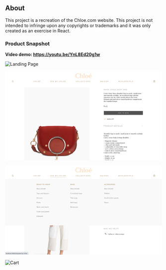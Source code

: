 
## About

This project is a recreation of the Chloe.com website. This project is not intended to infringe upon any copyrights or trademarks and it was only created as an exercise in React.

### Product Snapshot

**Video demo: https://youtu.be/YnL8Ed20g1w**

![Landing Page](/demo_images/landingHero.png)

![Item Page](/demo_images/item.png)

![Navigation](/demo_images/nav.png)

![Cart](/demo_images/cart.png)
